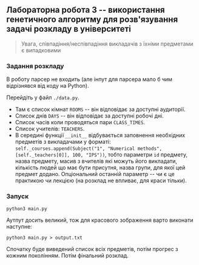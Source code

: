 ## Лабораторна робота 3 -- використання генетичного алгоритму для розв'язування задачі розкладу в університеті

> Увага, співпадіння/неспівпадіння викладачів з їхніми предметами є випадковими

### Задання розкладу

В роботу парсер не входить (але інпут для парсера мало б чим відрізнявся від коду на Python).

Перейдіть у файл `./data.py`. 

- Там є список кімнат `ROOMS` -- він відповідає за доступні аудиторії.
- Список днів `DAYS` -- він відповідає за доступні робочі дні.
- Список часів коли проводяться пари `CLASS_TIMES`.
- Список учителів: `TEACHERS`.
- В середині функції `__init__` відбувається заповнення необхідних предметів з викладачами у форматі:
`self._courses.append(Subject("1", "Numerical methods", [self._teachers[0]], 100, "IPS"))`, тобто параметри `id` предмету, назва предмету, масив з вчителів які можуть його викладати, кількість людей що має бути присутня, назва групи, для якої цей предмет додано. Опціональний останній параметр -- чи є це практикою чи лекцією (на розклад не впливає, для краси тільки).

### Запуск

`python3 main.py`

Аутпут досить великий, тож для красового зображення варто виконати наступне:

`python3 main.py > output.txt`

Спочатку буде виведений список всіх предметів, потім прогрес з кожним поколінням. Потім фінальний розклад.
